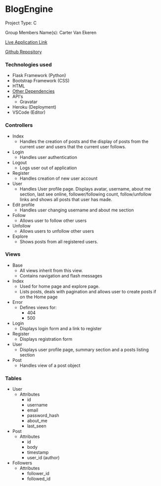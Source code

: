 # BlogEngine
Project Type: C

Group Members Name(s): Carter Van Ekeren

[Live Application Link](https://flask-blogengine.herokuapp.com)

[Github Repository](https://github.com/carter-vanekeren/blogengine)

### Technologies used
- Flask Framework (Python)
- Bootstrap Framework (CSS)
- HTML
- [Other Dependencies](https://github.com/carter-vanekeren/blogengine/blob/master/requirements.txt)
- API's
  - Gravatar
- Heroku (Deployment)
- VSCode (Editor)


### Controllers
- Index
  - Handles the creation of posts and the display of posts from the current user and users that the current user follows.
- Login
  - Handles user authentication
- Logout
  - Logs user out of application 
- Register
  - Handles creation of new user account
- User
  - Handles User profile page.  Displays avatar, username, about me section, last see online, follower/following count, follow/unfollow links and shows all posts that user has made.
- Edit profile
  - Handles user changing username and about me section
- Follow
  - Allows user to follow other users
- Unfollow
  - Allows users to unfollow other users
- Explore
  - Shows posts from all registered users.  

### Views
- Base 
  - All views inherit from this view.
  - Contains navigation and flash messages
- Index
  - Used for home page and explore page.
  - Lists posts, deals with pagination and allows user to create posts if on the Home page
- Error
  - Defines views for:
    - 404 
    - 500
- Login
  - Displays login form and a link to register
- Register
  - Displays registration form
- User
  - Displays user profile page, summary section and a posts listing section
- Post
  - Handles view of a post object

### Tables 
- User
  - Attributes
     - id
     - username
     - email
     - password_hash
     - about_me
     - last_seen
- Post
  - Attributes
    - id
    - body
    - timestamp
    - user_id (author)
- Followers   
  - Attributes
    - follower_id
    - followed_id
